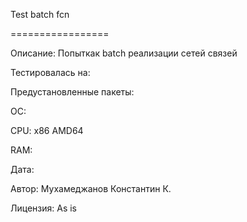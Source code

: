 
Test batch fcn

=================

Описание: Попыткак batch реализации сетей связей

Тестировалась на:

Предустановленные пакеты:

ОС:

CPU: x86 AMD64

RAM:

Дата:

Автор: Мухамеджанов Константин К.

Лицензия: As is

